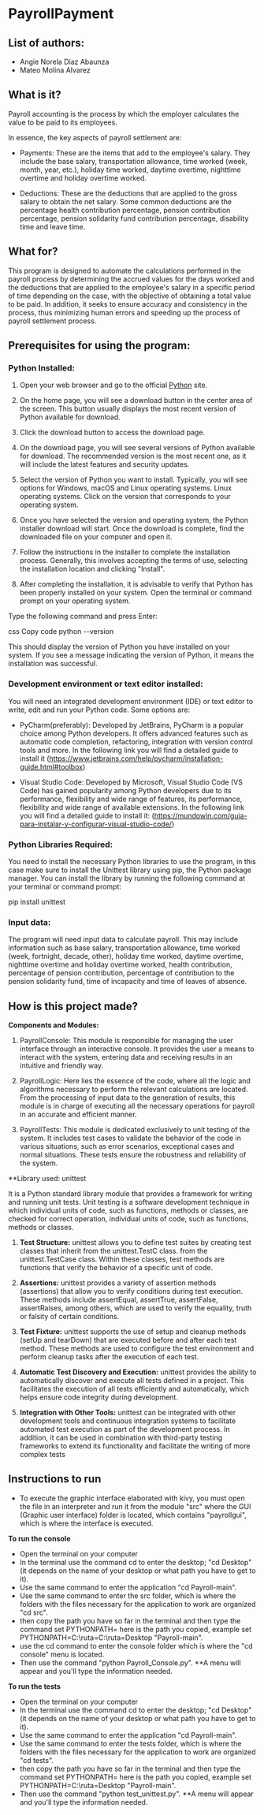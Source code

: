 # PayrollPayment

## List of authors:

- Angie Norela Diaz Abaunza
- Mateo Molina Alvarez

## What is it?

Payroll accounting is the process by which the employer calculates the value to be paid to its employees. 

In essence, the key aspects of payroll settlement are:

- Payments: These are the items that add to the employee's salary. They include the base salary, transportation allowance, time worked (week, month, year, etc.),  holiday time worked, daytime overtime, nighttime overtime and holiday overtime worked.

- Deductions: These are the deductions that are applied to the gross salary to obtain the net salary. Some common deductions are the percentage health contribution percentage, pension contribution percentage, pension solidarity fund contribution percentage, disability time and leave time.

## What for?

This program is designed to automate the calculations performed in the payroll process by determining the accrued values for the days worked and the deductions that are applied to the employee's salary in a specific period of time depending on the case, with the objective of obtaining a total value to be paid. In addition, it seeks to ensure accuracy and consistency in the process, thus minimizing human errors and speeding up the process of  payroll settlement process.

## Prerequisites for using the program: 

### Python Installed:

1. Open your web browser and go to the official [Python](https://www.python.org/) site.

2. On the home page, you will see a download button in the center area of the screen. This button usually displays the 
most recent version of Python available for download.

3. Click the download button to access the download page.

4. On the download page, you will see several versions of Python available for download. The recommended version is the most recent one, 
as it will include the latest features and security updates.

5. Select the version of Python you want to install. Typically, you will see options for Windows, macOS and Linux operating systems. 
Linux operating systems. Click on the version that corresponds to your operating system.

6. Once you have selected the version and operating system, the Python installer download will start.
Once the download is complete, find the downloaded file on your computer and open it.

7. Follow the instructions in the installer to complete the installation process. Generally, this involves 
accepting the terms of use, selecting the installation location and clicking "Install".

8. After completing the installation, it is advisable to verify that Python has been properly installed on your system.
Open the terminal or command prompt on your operating system.

Type the following command and press Enter:

css
Copy code
python --version

This should display the version of Python you have installed on your system. If you see a message indicating the version of Python, 
it means the installation was successful.

### Development environment or text editor installed: 

You will need an integrated development environment (IDE) or text editor to write, edit and run your Python code. Some options are: 

- PyCharm(preferably): Developed by JetBrains, PyCharm is a popular choice among Python developers. It offers advanced features 
such as automatic code completion, refactoring, integration with version control tools and more. In the following link you will find
a detailed guide to install it (https://www.jetbrains.com/help/pycharm/installation-guide.html#toolbox)

- Visual Studio Code: Developed by Microsoft, Visual Studio Code (VS Code) has gained popularity among Python developers due to its performance, flexibility and wide range of features, its performance, flexibility and wide range of available extensions. In the following link you will find a detailed guide to install it: (https://mundowin.com/guia-para-instalar-y-configurar-visual-studio-code/)

### Python Libraries Required: 

You need to install the necessary Python libraries to use the program, in this case make sure to install the Unittest library using pip, the Python package manager. You can install the library by running the following command at your terminal or command prompt:

pip install unittest

### Input data:

The program will need input data to calculate payroll. This may include information such as base salary, transportation allowance, time worked (week, fortnight, decade, other), holiday time worked, daytime overtime, nighttime overtime and holiday overtime worked, health contribution, percentage of pension contribution, percentage of contribution to the pension solidarity fund, time of incapacity and time of leaves of absence.

## How is this project made?

**Components and Modules:** 

1. PayrollConsole: This module is responsible for managing the user interface through an interactive console. It provides the user a means to interact with the system, entering data and receiving results in an intuitive and friendly way.

2. PayrollLogic: Here lies the essence of the code, where all the logic and algorithms necessary to perform the relevant calculations are located. From the processing of input data to the generation of results, this module is in charge of executing all the necessary operations for payroll in an accurate and efficient manner.

3. PayrollTests: This module is dedicated exclusively to unit testing of the system. It includes test cases to validate the behavior of the code in various situations, such as error scenarios, exceptional cases and normal situations. These tests ensure the robustness and reliability of the system.

**Library used: unittest

It is a Python standard library module that provides a framework for writing and running unit tests. 
Unit testing is a software development technique in which individual units of code, such as functions, methods or classes, are checked for correct operation, individual units of code, such as functions, methods or classes.

1. **Test Structure:** unittest allows you to define test suites by creating test classes that inherit from the unittest.TestC class. 
from the unittest.TestCase class. Within these classes, test methods are functions that verify the behavior of a specific unit of code.

2. **Assertions:** unittest provides a variety of assertion methods (assertions) that allow you to verify conditions during test execution. 
These methods include assertEqual, assertTrue, assertFalse, assertRaises, among others, which are used to verify the equality, truth or falsity of certain conditions.

3. **Test Fixture:** unittest supports the use of setup and cleanup methods (setUp and tearDown) that are executed before and after each test method. These methods are used to configure the test environment and perform cleanup tasks after the execution of each test.

4. **Automatic Test Discovery and Execution:** unittest provides the ability to automatically discover and execute all tests defined in a project. 
This facilitates the execution of all tests efficiently and automatically, which helps ensure code integrity during development.

5. **Integration with Other Tools:** unittest can be integrated with other development tools and continuous integration systems to facilitate automated test execution as part of the development process. In addition, it can be used in combination with third-party testing frameworks to extend its functionality and facilitate the writing of more complex tests


## Instructions to run 
- To execute the graphic interface elaborated with kivy, you must open the file in an interpreter and run it from the module "src" where the GUI (Graphic user interface) folder is located, which contains "payrollgui", which is where the interface is executed.
  
**To run the console**
  
- Open the terminal on your computer
- In the terminal use the command cd to enter the desktop; "cd Desktop" (it depends on the name of your desktop or what path you have to get to it).
- Use the same command to enter the application "cd Payroll-main".
- Use the same command to enter the src folder, which is where the folders with the files necessary for the application to work are organized "cd src".
- then copy the path you have so far in the terminal and then type the command set PYTHONPATH= here is the path you copied, example set PYTHONPATH=C:\ruta=C:\ruta=Desktop "Payroll-main".
- use the cd command to enter the console folder which is where the "cd console" menu is located.
- Then use the command "python Payroll_Console.py".
**A menu will appear and you'll type the information needed.

**To run the tests**

- Open the terminal on your computer
- In the terminal use the command cd to enter the desktop; "cd Desktop" (it depends on the name of your desktop or what path you have to get to it).
- Use the same command to enter the application "cd Payroll-main".
- Use the same command to enter the tests folder, which is where the folders with the files necessary for the application to work are organized "cd tests".
- then copy the path you have so far in the terminal and then type the command set PYTHONPATH= here is the path you copied, example set PYTHONPATH=C:\ruta=Desktop "Payroll-main".
- Then use the command "python test_unittest.py".
**A menu will appear and you'll type the information needed.



